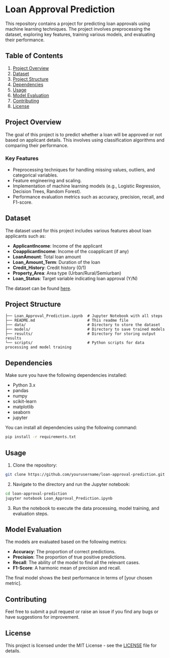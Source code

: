 # Loan Approval Prediction

This repository contains a project for predicting loan approvals using machine learning techniques. The project involves preprocessing the dataset, exploring key features, training various models, and evaluating their performance.

## Table of Contents
1. [Project Overview](#project-overview)
2. [Dataset](#dataset)
3. [Project Structure](#project-structure)
4. [Dependencies](#dependencies)
5. [Usage](#usage)
6. [Model Evaluation](#model-evaluation)
7. [Contributing](#contributing)
8. [License](#license)

## Project Overview

The goal of this project is to predict whether a loan will be approved or not based on applicant details. This involves using classification algorithms and comparing their performance.

### Key Features
- Preprocessing techniques for handling missing values, outliers, and categorical variables.
- Feature engineering and scaling.
- Implementation of machine learning models (e.g., Logistic Regression, Decision Trees, Random Forest).
- Performance evaluation metrics such as accuracy, precision, recall, and F1-score.

## Dataset

The dataset used for this project includes various features about loan applicants such as:
- **ApplicantIncome**: Income of the applicant
- **CoapplicantIncome**: Income of the coapplicant (if any)
- **LoanAmount**: Total loan amount
- **Loan_Amount_Term**: Duration of the loan
- **Credit_History**: Credit history (0/1)
- **Property_Area**: Area type (Urban/Rural/Semiurban)
- **Loan_Status**: Target variable indicating loan approval (Y/N)

The dataset can be found [here](#).

## Project Structure

```plaintext
├── Loan_Approval_Prediction.ipynb  # Jupyter Notebook with all steps
├── README.md                       # This readme file
├── data/                           # Directory to store the dataset
├── models/                         # Directory to save trained models
├── results/                        # Directory for storing output results
└── scripts/                        # Python scripts for data processing and model training
```

## Dependencies

Make sure you have the following dependencies installed:

- Python 3.x
- pandas
- numpy
- scikit-learn
- matplotlib
- seaborn
- jupyter

You can install all dependencies using the following command:

```bash
pip install -r requirements.txt
```

## Usage

1. Clone the repository:

```bash
git clone https://github.com/yourusername/loan-approval-prediction.git
```

2. Navigate to the directory and run the Jupyter notebook:

```bash
cd loan-approval-prediction
jupyter notebook Loan_Approval_Prediction.ipynb
```

3. Run the notebook to execute the data processing, model training, and evaluation steps.

## Model Evaluation

The models are evaluated based on the following metrics:
- **Accuracy**: The proportion of correct predictions.
- **Precision**: The proportion of true positive predictions.
- **Recall**: The ability of the model to find all the relevant cases.
- **F1-Score**: A harmonic mean of precision and recall.

The final model shows the best performance in terms of [your chosen metric].

## Contributing

Feel free to submit a pull request or raise an issue if you find any bugs or have suggestions for improvement.

## License

This project is licensed under the MIT License - see the [LICENSE](LICENSE) file for details.
